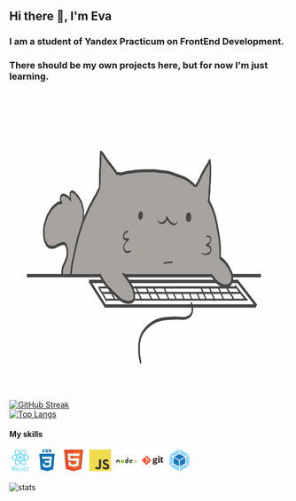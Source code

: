 ## Hi there 👋, I'm Eva

### I am a student of Yandex Practicum on FrontEnd Development.

### There should be my own projects here, but for now I'm just learning.

<div>
<img src="./img/cot.gif" alt="coding cat" height="540px" width="750px">
</div>

[![GitHub Streak](https://github-readme-streak-stats.herokuapp.com/?user=mintolime)](https://git.io/streak-stats)  
[![Top Langs](https://github-readme-stats.vercel.app/api/top-langs/?username=mintolime&layout=compact&theme=vision-friendly-dark)](https://github.com/anuraghazra/github-readme-stats)
  

#### My skills
<div>
  <img src="https://github.com/devicons/devicon/blob/master/icons/react/react-original-wordmark.svg" title="React" alt="React" width="40" height="40"/>&nbsp;
  <img src="https://github.com/devicons/devicon/blob/master/icons/css3/css3-plain-wordmark.svg"  title="CSS3" alt="CSS" width="40" height="40"/>&nbsp;
  <img src="https://github.com/devicons/devicon/blob/master/icons/html5/html5-original.svg" title="HTML5" alt="HTML" width="40" height="40"/>&nbsp;
  <img src="https://github.com/devicons/devicon/blob/master/icons/javascript/javascript-original.svg" title="JavaScript" alt="JavaScript" width="40" height="40"/>&nbsp;
  <img src="https://github.com/devicons/devicon/blob/master/icons/nodejs/nodejs-original-wordmark.svg" title="NodeJS" alt="NodeJS" width="40" height="40"/>&nbsp;
  <img src="https://github.com/devicons/devicon/blob/master/icons/git/git-original-wordmark.svg" title="Git" **alt="Git" width="40" height="40"/>&nbsp
  <img src="https://github.com/devicons/devicon/blob/master/icons/webpack/webpack-original.svg" title="Git" **alt="Git" width="40" height="40"/>&nbsp
</div>
<br />
<img src="https://komarev.com/ghpvc/?username=mintolime" alt="stats" />
<br />


